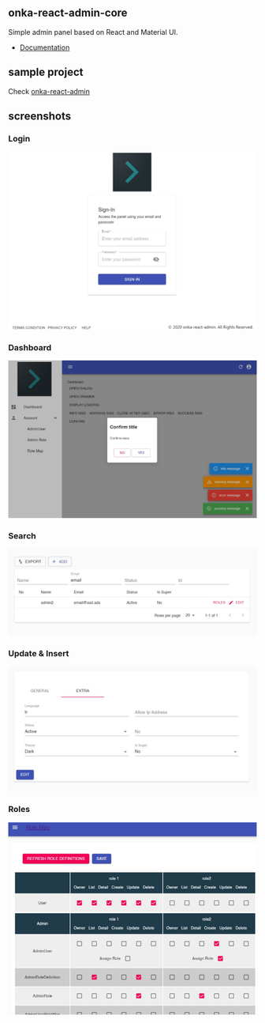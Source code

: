 ## onka-react-admin-core

Simple admin panel based on React and  Material UI. 

- [Documentation](docs)

## sample project

Check [onka-react-admin](https://github.com/onka13/onka-react-admin) 

## screenshots

### Login
![login](docs/img/login.jpg "Login Page")
### Dashboard
![Dashboard](docs/img/dashboard.jpg "Dashboard")
### Search
![Search](docs/img/list.jpg "Search Page")
### Update & Insert
![Upsert](docs/img/edit.jpg "Upsert Page")
### Roles
![Role Map](docs/img/role-map.jpg "Role Map Page")